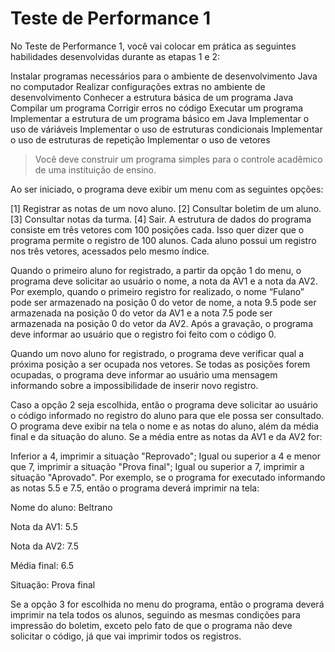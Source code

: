# Teste de Performance 1

No Teste de Performance 1, você vai colocar em prática as seguintes habilidades desenvolvidas durante as etapas 1 e 2:

Instalar programas necessários para o ambiente de desenvolvimento Java no computador
Realizar configurações extras no ambiente de desenvolvimento
Conhecer a estrutura básica de um programa Java
Compilar um programa
Corrigir erros no código
Executar um programa
Implementar a estrutura de um programa básico em Java
Implementar o uso de váriáveis
Implementar o uso de estruturas condicionais
Implementar o uso de estruturas de repetição
Implementar o uso de vetores

> Você deve construir um programa simples para o controle acadêmico de uma instituição de ensino.

Ao ser iniciado, o programa deve exibir um menu com as seguintes opções:

[1] Registrar as notas de um novo aluno.
[2] Consultar boletim de um aluno.
[3] Consultar notas da turma.
[4] Sair.
A estrutura de dados do programa consiste em três vetores com 100 posições cada. Isso quer dizer que o programa permite o registro de 100 alunos. Cada aluno possui um registro nos três vetores, acessados pelo mesmo índice.

Quando o primeiro aluno for registrado, a partir da opção 1 do menu, o programa deve solicitar ao usuário o nome, a nota da AV1 e a nota da AV2. Por exemplo, quando o primeiro registro for realizado, o nome “Fulano” pode ser armazenado na posição 0 do vetor de nome, a nota 9.5 pode ser armazenada na posição 0 do vetor da AV1 e a nota 7.5 pode ser armazenada na posição 0 do vetor da AV2. Após a gravação, o programa deve informar ao usuário que o registro foi feito com o código 0.

Quando um novo aluno for registrado, o programa deve verificar qual a próxima posição a ser ocupada nos vetores. Se todas as posições forem ocupadas, o programa deve informar ao usuário uma mensagem informando sobre a impossibilidade de inserir novo registro.

Caso a opção 2 seja escolhida, então o programa deve solicitar ao usuário o código informado no registro do aluno para que ele possa ser consultado. O programa deve exibir na tela o nome e as notas do aluno, além da média final e da situação do aluno. Se a média entre as notas da AV1 e da AV2 for:

Inferior a 4, imprimir a situação "Reprovado";
Igual ou superior a 4 e menor que 7, imprimir a situação "Prova final";
Igual ou superior a 7, imprimir a situação "Aprovado".
Por exemplo, se o programa for executado informando as notas 5.5 e 7.5, então o programa deverá imprimir na tela:

Nome do aluno: Beltrano

Nota da AV1: 5.5

Nota da AV2: 7.5

Média final: 6.5

Situação: Prova final

Se a opção 3 for escolhida no menu do programa, então o programa deverá imprimir na tela todos os alunos, seguindo as mesmas condições para impressão do boletim, exceto pelo fato de que o programa não deve solicitar o código, já que vai imprimir todos os registros.